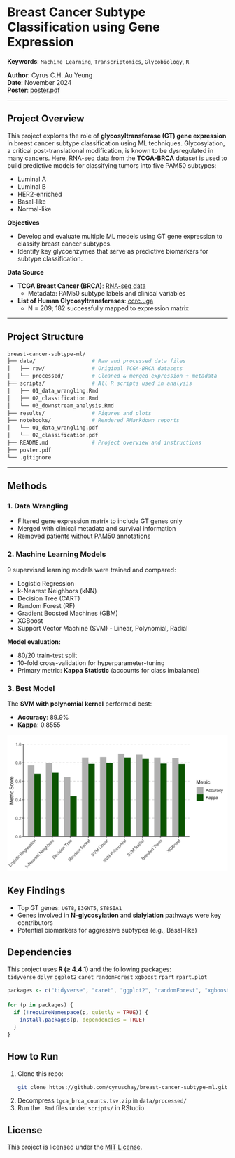 # Breast Cancer Subtype Classification using Gene Expression

**Keywords**: `Machine Learning`, `Transcriptomics`, `Glycobiology`, `R`

**Author**: Cyrus C.H. Au Yeung  
**Date**: November 2024  
**Poster**: [poster.pdf](https://github.com/cyruschay/breast-cancer-subtype-ml/blob/main/poster.pdf)

---

## Project Overview

This project explores the role of **glycosyltransferase (GT) gene expression** in breast cancer subtype classification using ML techniques. Glycosylation, a critical post-translational modification, is known to be dysregulated in many cancers. Here, RNA-seq data from the **TCGA-BRCA** dataset is used to build predictive models for classifying tumors into five PAM50 subtypes:

- Luminal A
- Luminal B
- HER2-enriched
- Basal-like
- Normal-like

**Objectives**

- Develop and evaluate multiple ML models using GT gene expression to classify breast cancer subtypes.
- Identify key glycoenzymes that serve as predictive biomarkers for subtype classification.

**Data Source**

- **TCGA Breast Cancer (BRCA)**: [RNA-seq data](https://xenabrowser.net/datapages/?dataset=TCGA.BRCA.sampleMap%2FHiSeqV2&host=https%3A%2F%2Ftcga.xenahubs.net&removeHub=https%3A%2F%2Fxena.treehouse.gi.ucsc.edu%3A443)
   - Metadata: PAM50 subtype labels and clinical variables
- **List of Human Glycosyltransferases**: [ccrc.uga](https://glycoenzymes.ccrc.uga.edu/FramesetVersion/GTalphabeticalList.html)
   - N = 209; 182 successfully mapped to expression matrix

---

## Project Structure

```bash
breast-cancer-subtype-ml/
├── data/                  # Raw and processed data files
│   ├── raw/               # Original TCGA-BRCA datasets
│   └── processed/         # Cleaned & merged expression + metadata
├── scripts/               # All R scripts used in analysis
│   ├── 01_data_wrangling.Rmd
│   ├── 02_classification.Rmd
│   └── 03_downstream_analysis.Rmd
├── results/               # Figures and plots
├── notebooks/             # Rendered RMarkdown reports
│   └── 01_data_wrangling.pdf
│   └── 02_classification.pdf
├── README.md              # Project overview and instructions
├── poster.pdf
└── .gitignore
```

---

## Methods

### 1. Data Wrangling

- Filtered gene expression matrix to include GT genes only
- Merged with clinical metadata and survival information
- Removed patients without PAM50 annotations

### 2. Machine Learning Models

9 supervised learning models were trained and compared:

- Logistic Regression
- k-Nearest Neighbors (kNN)
- Decision Tree (CART)
- Random Forest (RF)
- Gradient Boosted Machines (GBM)
- XGBoost
- Support Vector Machine (SVM) - Linear, Polynomial, Radial

**Model evaluation:**

- 80/20 train-test split
- 10-fold cross-validation for hyperparameter-tuning
- Primary metric: **Kappa Statistic** (accounts for class imbalance)

### 3. Best Model

The **SVM with polynomial kernel** performed best:

- **Accuracy**: 89.9%
- **Kappa**: 0.8555

![modelperformance](https://github.com/cyruschay/breast-cancer-subtype-ml/blob/main/results/barplot.png?raw=true)

## Key Findings

- Top GT genes: `UGT8`, `B3GNT5`, `ST8SIA1`
- Genes involved in **N-glycosylation** and **sialylation** pathways were key contributors
- Potential biomarkers for aggressive subtypes (e.g., Basal-like)

## Dependencies

This project uses **R (≥ 4.4.1)** and the following packages:  
`tidyverse` `dplyr` `ggplot2` `caret` `randomForest` `xgboost` `rpart` `rpart.plot`

```r
packages <- c("tidyverse", "caret", "ggplot2", "randomForest", "xgboost", "rpart", "rpart.plot", "dplyr")

for (p in packages) {
  if (!requireNamespace(p, quietly = TRUE)) {
    install.packages(p, dependencies = TRUE)
  }
}
```

## How to Run

1. Clone this repo:
   ```bash
   git clone https://github.com/cyruschay/breast-cancer-subtype-ml.git
   ```
2. Decompress `tgca_brca_counts.tsv.zip` in `data/processed/`
3. Run the `.Rmd` files under `scripts/` in RStudio

## License

This project is licensed under the [MIT License](LICENSE).
